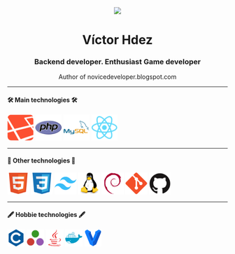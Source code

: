 <div align="center">
	<img src="https://media.giphy.com/media/hzBc3HCFc0icM/giphy.gif"/>
	<h1>Víctor Hdez</h1>
	<h3>Backend developer. Enthusiast Game developer</h3>
	<p>Author of novicedeveloper.blogspot.com</p>
	<hr>
</div>


<div>
	<h4>🛠 Main technologies 🛠</h4>
	<img src="https://github.com/devicons/devicon/blob/master/icons/laravel/laravel-plain.svg" title="LARAVEL" width="60" height="60"/>
	<img src="https://github.com/devicons/devicon/blob/master/icons/php/php-original.svg" title="PHP" width="60" height="60"/>
	<img src="https://github.com/devicons/devicon/blob/master/icons/mysql/mysql-original-wordmark.svg" title="MySQL" width="60" height="60"/>
	<img src="https://github.com/devicons/devicon/blob/master/icons/react/react-original.svg" title="REACT" width="60" height="60"/>
	<hr>
</div>

<div>
	<h4>🔨 Other technologies 🔨</h4>
	<img src="https://github.com/devicons/devicon/blob/master/icons/html5/html5-original.svg" title="HTML" width="50" height="50"/>
	<img src="https://github.com/devicons/devicon/blob/master/icons/css3/css3-original.svg" title="CSS" width="50" height="50"/>
	<img src="https://github.com/devicons/devicon/blob/master/icons/tailwindcss/tailwindcss-plain.svg" title="TAILWIND" width="50" height="50"/>
	<img src="https://github.com/devicons/devicon/blob/master/icons/linux/linux-original.svg" title="LINUX" width="50" height="50"/>
	<img src="https://github.com/devicons/devicon/blob/master/icons/debian/debian-original.svg" title="DEBIAN" width="50" height="50"/>
	<img src="https://github.com/devicons/devicon/blob/master/icons/git/git-plain.svg" title="GIT" width="50" height="50"/>
	<img src="https://github.com/devicons/devicon/blob/master/icons/github/github-original.svg" title="GITHUB" width="50" height="50"/>
	<hr>
</div>

<div>
	<h4>🖋 Hobbie technologies 🖋</h4>
	<img src="https://github.com/devicons/devicon/blob/master/icons/c/c-plain.svg" title="C" width="40" height="40"/>
	<img src="https://github.com/devicons/devicon/blob/master/icons/julia/julia-original.svg" title="JULIA" width="40" height="40"/>
	<img src="https://github.com/devicons/devicon/blob/master/icons/java/java-plain.svg" title="JAVA" width="40" height="40"/>
	<img src="https://github.com/devicons/devicon/blob/master/icons/docker/docker-plain.svg" title="DOCKER" width="40" height="40"/>
	<img src="https://github.com/devicons/devicon/blob/master/icons/vagrant/vagrant-original.svg" title="VAGRANT" width="40" height="40"/>
</div>
